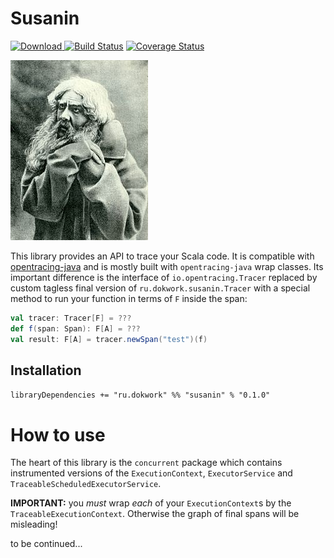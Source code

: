# Susanin
 [ ![Download](https://api.bintray.com/packages/dokwork/maven/susanin/images/download.svg) ](https://bintray.com/dokwork/maven/susanin/_latestVersion)
[![Build Status](https://travis-ci.org/dokwork/susanin.svg?branch=master)](https://travis-ci.org/dokwork/susanin)
[![Coverage Status](https://coveralls.io/repos/github/dokwork/susanin/badge.svg?branch=master)](https://coveralls.io/github/dokwork/susanin?branch=master)

![Chaliapin](chaliapin.jpg)

This library provides an API to trace your Scala code. It is compatible with
[opentracing-java](https://github.com/opentracing/opentracing-java/) and is mostly built with 
`opentracing-java` wrap classes. Its important difference is the interface of `io.opentracing.Tracer` 
replaced by custom tagless final version of `ru.dokwork.susanin.Tracer` with a special method 
to run your function in terms of `F` inside the span:
```scala
val tracer: Tracer[F] = ???
def f(span: Span): F[A] = ???
val result: F[A] = tracer.newSpan("test")(f)
```
 
## Installation
 
 `libraryDependencies += "ru.dokwork" %% "susanin" % "0.1.0"`
 
# How to use
 
 The heart of this library is the `concurrent` package which contains instrumented versions of the
 `ExecutionContext`, `ExecutorService` and `TraceableScheduledExecutorService`.
 
 **IMPORTANT:** you *must* wrap _each_ of your `ExecutionContext`s by the `TraceableExecutionContext`.
 Otherwise the graph of final spans will be misleading!
 
 to be continued...
